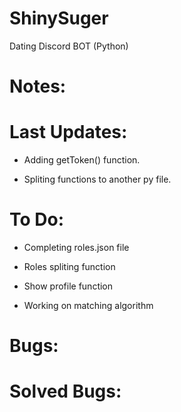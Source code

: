 # ShinySuger
Dating Discord BOT (Python)



# Notes:


# Last Updates:

- Adding getToken() function.

- Spliting functions to another py file.



# To Do:

- Completing roles.json file

- Roles spliting function

- Show profile function

- Working on matching algorithm


# Bugs:



# Solved Bugs:
